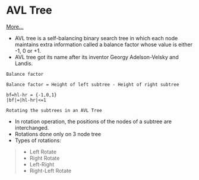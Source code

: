 # AVL Tree
<a href='https://www.programiz.com/dsa/avl-tree'>More...</a>

- AVL tree is a self-balancing binary search tree in which each node maintains extra information called a balance factor whose value is either -1, 0 or +1.
- AVL tree got its name after its inventor Georgy Adelson-Velsky and Landis.

`Balance factor`
```
Balance factor = Height of left subtree - Height of right subtree

bf=hl-hr = {-1,0,1}
|bf|=|hl-hr|<=1
```

`Rotating the subtrees in an AVL Tree`
- In rotation operation, the positions of the nodes of a subtree are interchanged.
- Rotations done only on 3 node tree
- Types of rotations:
> - Left Rotate
> - Right Rotate
> - Left-Right
> - Right-Left Rotate

